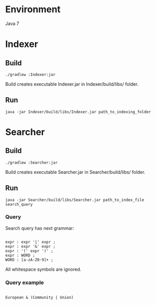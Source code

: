 # Environment #
Java 7

# Indexer #
## Build ##

```
./gradlew :Indexer:jar

```

Build creates executable Indexer.jar  in Indexer/build/libs/ folder.

## Run ##

```
java -jar Indexer/build/libs/Indexer.jar path_to_indexing_folder

```

# Searcher #
## Build ##
```
./gradlew :Searcher:jar

```

Build creates executable Searcher.jar  in Searcher/build/libs/ folder.

## Run ##

```
java -jar Searcher/build/libs/Searcher.jar path_to_index_file search_query

```
### Query ###
Search query has next grammar:

```

expr : expr '|' expr ;
expr : expr '&' expr ;
expr : '(' expr ')' ;
expr : WORD ;
WORD : [a-zA-Z0-9]+ ;
```

All whitespace symbols are ignored.

### Query example ###


```

European & (Community | Union)
```
